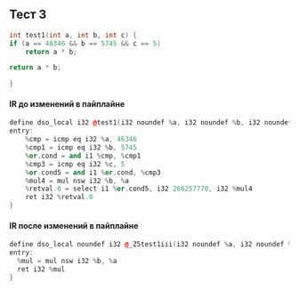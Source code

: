 ## Тест 3
```cpp
int test1(int a, int b, int c) {
if (a == 46346 && b == 5745 && c == 5)
	return a * b;

return a * b;

}
```

#### IR до изменений в пайплайне
```cpp
define dso_local i32 @test1(i32 noundef %a, i32 noundef %b, i32 noundef %c) local_unnamed_addr {
entry:
	%cmp = icmp eq i32 %a, 46346
	%cmp1 = icmp eq i32 %b, 5745
	%or.cond = and i1 %cmp, %cmp1
	%cmp3 = icmp eq i32 %c, 5
	%or.cond5 = and i1 %or.cond, %cmp3
	%mul4 = mul nsw i32 %b, %a
	%retval.0 = select i1 %or.cond5, i32 266257770, i32 %mul4
	ret i32 %retval.0
}
```

#### IR после изменений в пайплайне
```cpp
define dso_local noundef i32 @_Z5test1iii(i32 noundef %a, i32 noundef %b, i32 noundef %c) local_unnamed_addr #0 {
entry:
  %mul = mul nsw i32 %b, %a
  ret i32 %mul
}
```
